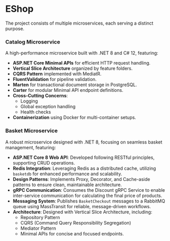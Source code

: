 # EShop

The project consists of multiple microservices, each serving a distinct purpose.

### **Catalog Microservice**
A high-performance microservice built with .NET 8 and C# 12, featuring:

- **ASP.NET Core Minimal APIs** for efficient HTTP request handling.  
- **Vertical Slice Architecture** organized by feature folders.  
- **CQRS Pattern** implemented with MediatR.  
- **FluentValidation** for pipeline validation.  
- **Marten** for transactional document storage in PostgreSQL.  
- **Carter** for modular Minimal API endpoint definitions.  
- **Cross-Cutting Concerns**:  
  - Logging  
  - Global exception handling  
  - Health checks  
- **Containerization** using Docker for multi-container setups.

### **Basket Microservice**
A robust microservice designed with .NET 8, focusing on seamless basket management, featuring:

- **ASP.NET Core 8 Web API**: Developed following RESTful principles, supporting CRUD operations.  
- **Redis Integration**: Leveraging Redis as a distributed cache, utilizing `basketdb` for enhanced performance and scalability.  
- **Design Patterns**: Implements Proxy, Decorator, and Cache-aside patterns to ensure clean, maintainable architecture.  
- **gRPC Communication**: Consumes the Discount gRPC Service to enable inter-service communication for calculating the final price of products.  
- **Messaging System**: Publishes `BasketCheckout` messages to a RabbitMQ queue using MassTransit for reliable, message-driven workflows.  
- **Architecture**: Designed with Vertical Slice Architecture, including:  
  - Repository Pattern  
  - CQRS (Command Query Responsibility Segregation)  
  - Mediator Pattern  
  - Minimal APIs for concise and focused endpoints.

